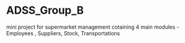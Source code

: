 # ADSS_Group_B

mini project for supermarket management cotaining 4 main modules - Employees , Suppliers, Stock, Transportations
